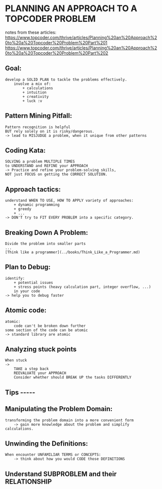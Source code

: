 # PLANNING AN APPROACH TO A TOPCODER PROBLEM
notes from these articles: 
    https://www.topcoder.com/thrive/articles/Planning%20an%20Approach%20to%20a%20Topcoder%20Problem%20Part%201
    https://www.topcoder.com/thrive/articles/Planning%20an%20Approach%20to%20a%20Topcoder%20Problem%20Part%202

## Goal: 
    develop a SOLID PLAN to tackle the problems effectively.
        involve a mix of: 
            + calculations
            + intuition
            + creativity 
            + luck :v 

## Pattern Mining Pitfall: 
    Pattern recognition is helpful 
    BUT rely solely on it is risky/dangerous.  
    -> lead to MISJUDGE a problem, when it unique from other patterns   

## Coding Kata:  
    SOLVING a problem MULTIPLE TIMES 
    to UNDERSTAND and REFINE your APPROACH 
    -> Practice and refine your problem-solving skills, 
    NOT just FOCUS on getting the CORRECT SOLUTION. 

## Approach tactics: 
    understand WHEN TO USE, HOW TO APPLY variety of approaches: 
        + dynamic programming 
        + greedy 
        + ... 
    -> DON'T try to FIT EVERY PROBLEM into a specific category. 

## Breaking Down A Problem: 
    Divide the problem into smaller parts 
    ... 
    [Think like a programmer](../books/Think_Like_a_Programmer.md)

## Plan to Debug: 
    identify: 
        + potential issues 
        + stress points (heavy calculation part, integer overflow, ...)
        in your code 
    -> help you to debug faster 

## Atomic code: 
    atomic: 
        code can't be broken down further 
    some section of the code can be atomic 
    -> standard library are atomic 

## Analyzing stuck points 
    When stuck 
    -> 
        TAKE a step back 
        REEVALUATE your APPROACH 
        Consider whether should BREAK UP the tasks DIFFERENTLY 

## Tips -----
## Manipulating the Problem Domain: 
    transforming the problem domain into a more convenient form 
        -> gain more knowledge about the problem and simplify calculations. 

## Unwinding the Definitions: 
    When encounter UNFAMILIAR TERMS or CONCEPTS: 
        -> think about how you would CODE those DEFINITIONS

## Understand SUBPROBLEM and their RELATIONSHIP
